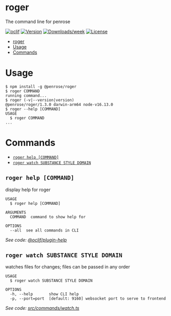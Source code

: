 # roger

The command line for penrose

[![oclif](https://img.shields.io/badge/cli-oclif-brightgreen.svg)](https://oclif.io)
[![Version](https://img.shields.io/npm/v/roger.svg)](https://npmjs.org/package/roger)
[![Downloads/week](https://img.shields.io/npm/dw/roger.svg)](https://npmjs.org/package/roger)
[![License](https://img.shields.io/npm/l/roger.svg)](https://github.com/penrose/penrose/blob/main/package.json)

<!-- toc -->

- [roger](#roger)
- [Usage](#usage)
- [Commands](#commands)
<!-- tocstop -->

# Usage

<!-- usage -->

```sh-session
$ npm install -g @penrose/roger
$ roger COMMAND
running command...
$ roger (-v|--version|version)
@penrose/roger/1.3.0 darwin-arm64 node-v16.13.0
$ roger --help [COMMAND]
USAGE
  $ roger COMMAND
...
```

<!-- usagestop -->

# Commands

<!-- commands -->

- [`roger help [COMMAND]`](#roger-help-command)
- [`roger watch SUBSTANCE STYLE DOMAIN`](#roger-watch-substance-style-domain)

## `roger help [COMMAND]`

display help for roger

```
USAGE
  $ roger help [COMMAND]

ARGUMENTS
  COMMAND  command to show help for

OPTIONS
  --all  see all commands in CLI
```

_See code: [@oclif/plugin-help](https://github.com/oclif/plugin-help/blob/v3.2.2/src/commands/help.ts)_

## `roger watch SUBSTANCE STYLE DOMAIN`

watches files for changes; files can be passed in any order

```
USAGE
  $ roger watch SUBSTANCE STYLE DOMAIN

OPTIONS
  -h, --help       show CLI help
  -p, --port=port  [default: 9160] websocket port to serve to frontend
```

_See code: [src/commands/watch.ts](https://github.com/penrose/penrose/blob/v1.3.0/src/commands/watch.ts)_

<!-- commandsstop -->
